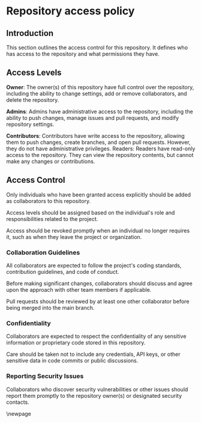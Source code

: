 # Repository access policy

## Introduction

This section outlines the access control for this repository. It defines who has access to the repository and what permissions they have.

## Access Levels

**Owner**: The owner(s) of this repository have full control over the repository, including the ability to change settings, add or remove collaborators, and delete the repository.

**Admins**: Admins have administrative access to the repository, including the ability to push changes, manage issues and pull requests, and modify repository settings.

**Contributors**: Contributors have write access to the repository, allowing them to push changes, create branches, and open pull requests. However, they do not have administrative privileges.
Readers: Readers have read-only access to the repository. They can view the repository contents, but cannot make any changes or contributions.

## Access Control
Only individuals who have been granted access explicitly should be added as collaborators to this repository.

Access levels should be assigned based on the individual's role and responsibilities related to the project.

Access should be revoked promptly when an individual no longer requires it, such as when they leave the project or organization.

### Collaboration Guidelines
All collaborators are expected to follow the project's coding standards, contribution guidelines, and code of conduct.

Before making significant changes, collaborators should discuss and agree upon the approach with other team members if applicable.

Pull requests should be reviewed by at least one other collaborator before being merged into the main branch.

### Confidentiality
Collaborators are expected to respect the confidentiality of any sensitive information or proprietary code stored in this repository.

Care should be taken not to include any credentials, API keys, or other sensitive data in code commits or public discussions.

### Reporting Security Issues
Collaborators who discover security vulnerabilities or other issues should report them promptly to the repository owner(s) or designated security contacts.

<!-- Leave the rest of this page blank -->
\newpage